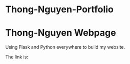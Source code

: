# Thong-Nguyen-Portfolio
# Thong-Nguyen Webpage

Using Flask and Python everywhere to build my website.

The link is: 

